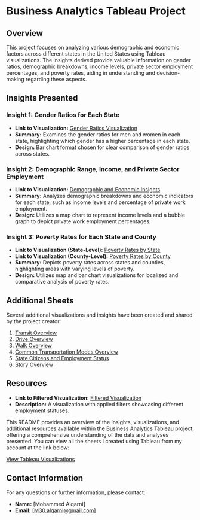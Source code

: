 # Business Analytics Tableau Project

## Overview
This project focuses on analyzing various demographic and economic factors across different states in the United States using Tableau visualizations. The insights derived provide valuable information on gender ratios, demographic breakdowns, income levels, private sector employment percentages, and poverty rates, aiding in understanding and decision-making regarding these aspects.

## Insights Presented

### Insight 1: Gender Ratios for Each State
- **Link to Visualization:** [Gender Ratios Visualization](https://public.tableau.com/views/Gendertype/Sheet1?:language=en￾US&publish=yes&:sid=&:display_count=n&:origin=viz_share_link)
- **Summary:** Examines the gender ratios for men and women in each state, highlighting which gender has a higher percentage in each state.
- **Design:** Bar chart format chosen for clear comparison of gender ratios across states.

### Insight 2: Demographic Range, Income, and Private Sector Employment
- **Link to Visualization:** [Demographic and Economic Insights](https://public.tableau.com/shared/FJY8FFPMN?:display_count=n&:origin=viz_share_link)
- **Summary:** Analyzes demographic breakdowns and economic indicators for each state, such as income levels and percentage of private work employment.
- **Design:** Utilizes a map chart to represent income levels and a bubble graph to depict private work employment percentages.

### Insight 3: Poverty Rates for Each State and County
- **Link to Visualization (State-Level):** [Poverty Rates by State](https://public.tableau.com/views/Povertyperstate_17198424982660/Sheet8?:language=en￾US&publish=yes&:sid=&:display_count=n&:origin=viz_share_link)
- **Link to Visualization (County-Level):** [Poverty Rates by County](https://public.tableau.com/views/ProvertyperCounty/Sheet5?:language=en￾US&publish=yes&:sid=&:display_count=n&:origin=viz_share_link)
- **Summary:** Depicts poverty rates across states and counties, highlighting areas with varying levels of poverty.
- **Design:** Utilizes map and bar chart visualizations for localized and comparative analysis of poverty rates.

## Additional Sheets
Several additional visualizations and insights have been created and shared by the project creator:
1. [Transit Overview](https://public.tableau.com/app/profile/mohammed.alqarni1194/viz/TransitOverview/Sheet3)
2. [Drive Overview](https://public.tableau.com/app/profile/mohammed.alqarni1194/viz/DriveOverview/Sheet3)
3. [Walk Overview](https://public.tableau.com/app/profile/mohammed.alqarni1194/viz/WalkOverview/Sheet3)
4. [Common Transportation Modes Overview](https://public.tableau.com/app/profile/mohammed.alqarni1194/viz/CommonTransportationModesOverview/Sheet3)
5. [State Citizens and Employment Status](https://public.tableau.com/app/profile/mohammed.alqarni1194/viz/StateCitizensandEmploymentStatus/Sheet4)
6. [Story Overview](https://public.tableau.com/app/profile/mohammed.alqarni1194/viz/Story1_17197881624300/Story1)

## Resources
- **Link to Filtered Visualization:** [Filtered Visualization](https://public.tableau.com/views/statecitzensandEmploymentstatuswithfiltterforeachstatus/Sheet4?:language=en￾US&:sid=&:display_count=n&:origin=viz_share_link)
- **Description:** A visualization with applied filters showcasing different employment statuses.

This README provides an overview of the insights, visualizations, and additional resources available within the Business Analytics Tableau project, offering a comprehensive understanding of the data and analyses presented.
You can view all the sheets I created using Tableau from my account at the link below:

[View Tableau Visualizations](https://public.tableau.com/app/profile/mohammed.alqarni1194/vizzes)

## **Contact Information**
For any questions or further information, please contact:

- **Name:** [Mohammed Alqarni]
- **Email:** [M30.alqarni@gmail.com]
